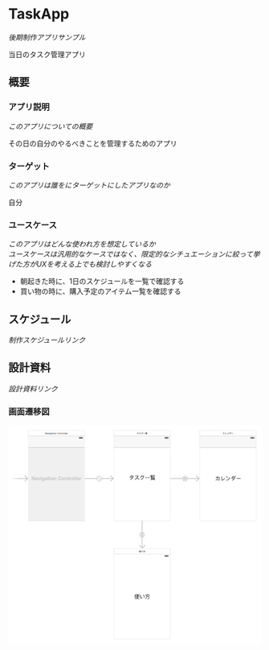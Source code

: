 # TaskApp
_後期制作アプリサンプル_

当日のタスク管理アプリ

## 概要
### アプリ説明
_このアプリについての概要_

その日の自分のやるべきことを管理するためのアプリ

### ターゲット
_このアプリは誰をにターゲットにしたアプリなのか_

自分

### ユースケース
_このアプリはどんな使われ方を想定しているか_  
_ユースケースは汎用的なケースではなく、限定的なシチュエーションに絞って挙げた方がUXを考える上でも検討しやすくなる_

- 朝起きた時に、1日のスケジュールを一覧で確認する
- 買い物の時に、購入予定のアイテム一覧を確認する

## スケジュール
_制作スケジュールリンク_

## 設計資料
_設計資料リンク_

### 画面遷移図
![画面遷移図](https://raw.githubusercontent.com/TechC-App/TaskApp/master/files/screen.png)
